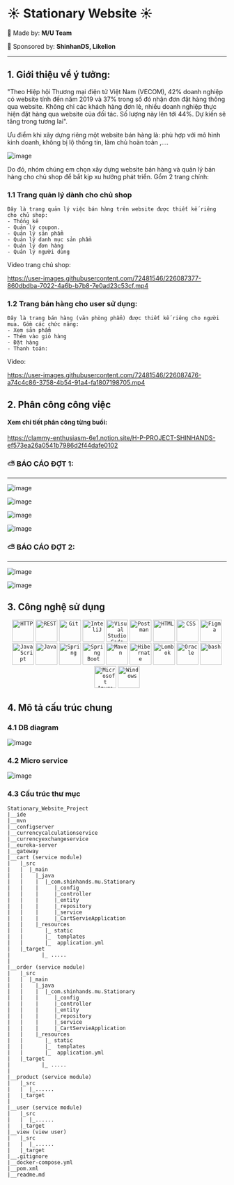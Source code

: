 # :sunny: Stationary Website :sunny:

:sunflower: Made by: 	**M/U Team**

:sunflower: Sponsored by: **ShinhanDS, Likelion**
***



## 1. Giới thiệu về ý tưởng:

"Theo Hiệp hội Thương mại điện tử Việt Nam (VECOM), 42% doanh nghiệp có website tính đến năm 2019 và 37% trong số đó nhận đơn đặt hàng thông qua website. Không chỉ các khách hàng đơn lẻ, nhiều doanh nghiệp thực hiện đặt hàng qua website của đối tác. Số lượng này lên tới 44%. 
Dự kiến sẽ tăng trong tương lai". 

Ưu điểm khi xây dựng riêng một website bán hàng là: phù hợp với mô hình kinh doanh, không bị lộ thông tin, làm chủ hoàn toàn ,....


![image](https://user-images.githubusercontent.com/72481546/226086440-800b5b86-4a63-4bb8-bcea-c1fc38d097ef.png)

Do đó, nhóm chúng em chọn xây dựng website bán hàng và quản lý bán hàng cho chủ shop để bắt kịp xu hướng phát triển. 
Gồm 2 trang chính:


### 1.1 Trang quản lý dành cho chủ shop
```
Đây là trang quản lý việc bán hàng trên website được thiết kế riêng cho chủ shop:
- Thống kê
- Quản lý coupon.
- Quản lý sản phẩm
- Quản lý danh mục sản phẩm
- Quản lý đơn hàng
- Quản lý người dùng 
```


Video trang chủ shop:

https://user-images.githubusercontent.com/72481546/226087377-860dbdba-7022-4a6b-b7b8-7e0ad23c53cf.mp4



### 1.2 Trang bán hàng cho user sử dụng:
```
Đây là trang bán hàng (văn phòng phẩm) được thiết kế riêng cho người mua. Gồm các chức năng:
- Xem sản phẩm
- Thêm vào giỏ hàng
- Đặt hàng 
- Thanh toán:
```
Video:

https://user-images.githubusercontent.com/72481546/226087476-a74c4c86-3758-4b54-91a4-fa1807198705.mp4



## 2. Phân công công việc

#### Xem chi tiết phân công từng buổi: 

https://clammy-enthusiasm-6e1.notion.site/H-P-PROJECT-SHINHANDS-ef573ea26a0541b7986d2f44dafe0102

### :partly_sunny: BÁO CÁO ĐỢT 1:
----

![image](https://user-images.githubusercontent.com/72481546/226098853-09b12de0-4cce-47f2-986c-2e8b8d75e097.png)

![image](https://user-images.githubusercontent.com/72481546/226098864-f621dafc-114e-4f02-bc84-d5f4ce504d96.png)

![image](https://user-images.githubusercontent.com/72481546/226098884-caa4d3ff-144d-43d1-9bd7-5ff160687a7e.png)

![image](https://user-images.githubusercontent.com/72481546/226098935-d8a860f2-0fe0-4805-89d0-19915dc7ada2.png)

### :partly_sunny: BÁO CÁO ĐỢT 2:

----

![image](https://user-images.githubusercontent.com/72481546/226098956-efb16bba-e6f2-4241-958f-98258fa68eaf.png)

![image](https://user-images.githubusercontent.com/72481546/226098969-5cbe6c55-f9b1-4584-9ed5-d80a04693b23.png)


##  3. Công nghệ sử dụng
<div align="center">
	<code><img height="50" src="https://user-images.githubusercontent.com/25181517/192107854-765620d7-f909-4953-a6da-36e1ef69eea6.png" alt="HTTP" title="HTTP" /></code>
	<code><img height="50" src="https://user-images.githubusercontent.com/25181517/192107858-fe19f043-c502-4009-8c47-476fc89718ad.png" alt="REST" title="REST" /></code>
	<code><img height="50" src="https://user-images.githubusercontent.com/25181517/192108372-f71d70ac-7ae6-4c0d-8395-51d8870c2ef0.png" alt="Git" title="Git" /></code>
	<code><img height="50" src="https://user-images.githubusercontent.com/25181517/192108890-200809d1-439c-4e23-90d3-b090cf9a4eea.png" alt="InteliJ" title="InteliJ" /></code>
	<code><img height="50" src="https://user-images.githubusercontent.com/25181517/192108891-d86b6220-e232-423a-bf5f-90903e6887c3.png" alt="Visual Studio Code" title="Visual Studio Code" /></code>
	<code><img height="50" src="https://user-images.githubusercontent.com/25181517/192109061-e138ca71-337c-4019-8d42-4792fdaa7128.png" alt="Postman" title="Postman" /></code>
	<code><img height="50" src="https://user-images.githubusercontent.com/25181517/192158954-f88b5814-d510-4564-b285-dff7d6400dad.png" alt="HTML" title="HTML" /></code>
	<code><img height="50" src="https://user-images.githubusercontent.com/25181517/183898674-75a4a1b1-f960-4ea9-abcb-637170a00a75.png" alt="CSS" title="CSS" /></code>
	<code><img height="50" src="https://user-images.githubusercontent.com/25181517/189715289-df3ee512-6eca-463f-a0f4-c10d94a06b2f.png" alt="Figma" title="Figma" /></code>
	<code><img height="50" src="https://user-images.githubusercontent.com/25181517/117447155-6a868a00-af3d-11eb-9cfe-245df15c9f3f.png" alt="JavaScript" title="JavaScript" /></code>
	<code><img height="50" src="https://user-images.githubusercontent.com/25181517/117201156-9a724800-adec-11eb-9a9d-3cd0f67da4bc.png" alt="Java" title="Java" /></code>
	<code><img height="50" src="https://user-images.githubusercontent.com/25181517/117201470-f6d56780-adec-11eb-8f7c-e70e376cfd07.png" alt="Spring" title="Spring" /></code>
	<code><img height="50" src="https://user-images.githubusercontent.com/25181517/183891303-41f257f8-6b3d-487c-aa56-c497b880d0fb.png" alt="Spring Boot" title="Spring Boot" /></code>
	<code><img height="50" src="https://user-images.githubusercontent.com/25181517/117207242-07d5a700-adf4-11eb-975e-be04e62b984b.png" alt="Maven" title="Maven" /></code>
	<code><img height="50" src="https://user-images.githubusercontent.com/25181517/117207493-49665200-adf4-11eb-808e-a9c0fcc2a0a0.png" alt="Hibernate" title="Hibernate" /></code>
	<code><img height="50" src="https://user-images.githubusercontent.com/25181517/190229463-87fa862f-ccf0-48da-8023-940d287df610.png" alt="Lombok" title="Lombok" /></code>
	<code><img height="50" src="https://user-images.githubusercontent.com/25181517/117208736-bdedc080-adf5-11eb-912f-61c7d43705f6.png" alt="Oracle" title="Oracle" /></code>
	<code><img height="50" src="https://user-images.githubusercontent.com/25181517/192158606-7c2ef6bd-6e04-47cf-b5bc-da2797cb5bda.png" alt="bash" title="bash" /></code>
	<code><img height="50" src="https://user-images.githubusercontent.com/25181517/183911544-95ad6ba7-09bf-4040-ac44-0adafedb9616.png" alt="Microsoft Azure" title="Microsoft Azure" /></code>
	<code><img height="50" src="https://user-images.githubusercontent.com/25181517/186884150-05e9ff6d-340e-4802-9533-2c3f02363ee3.png" alt="Windows" title="Windows" /></code>
</div>

## 4. Mô tả cấu trúc chung


### 4.1 DB diagram
![image](https://user-images.githubusercontent.com/72481546/226099017-b28a02a2-2118-4a56-a4d0-4f45181fab44.png)


### 4.2 Micro service

![image](https://user-images.githubusercontent.com/72481546/226092660-966c8703-5ccd-4369-bbc7-8e58fee9d95f.png)

### 4.3 Cấu trúc thư mục

```
Stationary_Website_Project
|__ide
|__mvn
|__configserver
|__currencycalculationservice
|__currencyexchangeservice
|__eureka-server
|__gateway
|__cart (service module)
|   |_src
|   |  |_main
|   |    |_java
|   |    |  |_com.shinhands.mu.Stationary
|   |    |     |_config
|   |    |     |_controller
|   |    |     |_entity
|   |    |     |_repository
|   |    |     |_service
|   |    |     |_CartServieApplication
|   |    |_resources  
|   |       |_ static
|   |       |_  templates
|   |       |_  application.yml
|   |_target
|          |_ ..... 
|
|__order (service module)
|   |_src
|   |  |_main
|   |    |_java
|   |    |  |_com.shinhands.mu.Stationary
|   |    |     |_config
|   |    |     |_controller
|   |    |     |_entity
|   |    |     |_repository
|   |    |     |_service
|   |    |     |_CartServieApplication
|   |    |_resources  
|   |       |_ static
|   |       |_  templates
|   |       |_  application.yml
|   |_target
|          |_ ..... 
|
|__product (service module)
|   |_src
|   |  |_......
|   |_target
|
|__user (service module)
|   |_src
|   |  |_......
|   |_target
|__view (view user)
|   |_src
|   |  |_......
|   |_target
|__.gitignore
|__docker-compose.yml
|__pom.xml
|__readme.md


```


